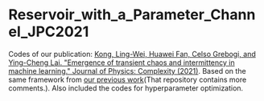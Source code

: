 # Reservoir_with_a_Parameter_Channel_JPC2021

Codes of our publication: [Kong, Ling-Wei, Huawei Fan, Celso Grebogi, and Ying-Cheng Lai. "Emergence of transient chaos and intermittency in machine learning." Journal of Physics: Complexity (2021)](https://doi.org/10.1088/2632-072X/ac0b00). Based on the same framework from [our previous work](https://github.com/lw-kong/Reservoir_with_a_Parameter_Channel_PRR2021)(That repository contains more comments.).
Also included the codes for hyperparameter optimization.

